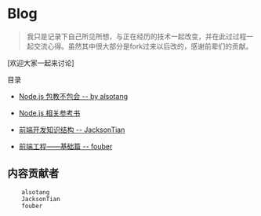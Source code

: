 # Blog

> 我只是记录下自己所见所想，与正在经历的技术一起改变，并在此过过程一起交流心得。虽然其中很大部分是fork过来以后改的，感谢前辈们的贡献。

[欢迎大家一起来讨论]

目录

* [Node.js 包教不包会 -- by alsotang](https://github.com/vsery/Blog/node-lessons.README.md)

* [Node.js 相关参考书](https://github.com/vsery/Blog/node-books.README.md)

* [前端开发知识结构 -- JacksonTian](https://github.com/vsery/Blog/frontend-knowledge-structure.README.md)

* [前端工程——基础篇 -- fouber](https://github.com/fouber/blog)





## 内容贡献者

```
    alsotang
    JacksonTian
    fouber

```

